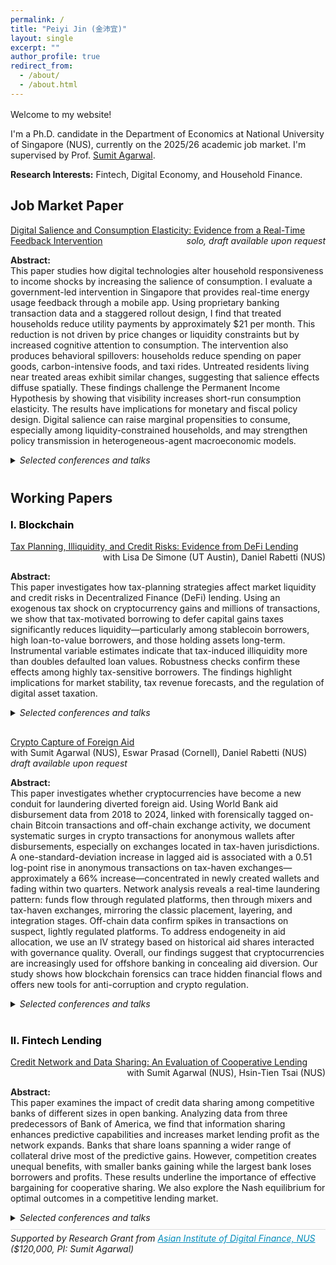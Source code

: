 ```yaml
---
permalink: /
title: "Peiyi Jin (金沛宜)"
layout: single
excerpt: ""
author_profile: true
redirect_from:
  - /about/
  - /about.html
---
```


<style>
  /* Override minimal-mistakes default container width */
  .page {
    max-width: 100% !important;
    padding-left: 2rem;
    padding-right: 2rem;
  }

  /* Minimal utilities; avoid overriding theme containers */
  .mt-16 { margin-top: 16px; }
  .mb-24 { margin-bottom: 24px; }

  .row { overflow: auto; }
  .img-center { margin-top: 20px; text-align: center; }
  .img-center img { max-width: 450px; height: auto; }
</style>

<div class="mt-16"></div>

<p>Welcome to my website!</p>

<p>
  I'm a Ph.D. candidate in the Department of Economics at National University of Singapore (NUS),
  currently on the 2025/26 academic job market. I'm supervised by
  Prof. <a href="https://www.ushakrisna.com/" target="_blank" rel="noopener noreferrer">Sumit Agarwal</a>.
</p>

<p class="mb-24"><strong>Research Interests:</strong> Fintech, Digital Economy, and Household Finance.</p>

<h2>Job Market Paper</h2>

<div class="row">
  <a href="#">Digital Salience and Consumption Elasticity: Evidence from a Real-Time Feedback Intervention</a>
  <span style="float:right;"><em>solo, draft available upon request</em></span>
</div>
<p><strong>Abstract:</strong><br>
This paper studies how digital technologies alter household responsiveness to income shocks by increasing the salience of consumption. I evaluate a government-led intervention in Singapore that provides real-time energy usage feedback through a mobile app. Using proprietary banking transaction data and a staggered rollout design, I find that treated households reduce utility payments by approximately $21 per month. This reduction is not driven by price changes or liquidity constraints but by increased cognitive attention to consumption. The intervention also produces behavioral spillovers: households reduce spending on paper goods, carbon-intensive foods, and taxi rides. Untreated residents living near treated areas exhibit similar changes, suggesting that salience effects diffuse spatially. These findings challenge the Permanent Income Hypothesis by showing that visibility increases short-run consumption elasticity. The results have implications for monetary and fiscal policy design. Digital salience can raise marginal propensities to consume, especially among liquidity-constrained households, and may strengthen policy transmission in heterogeneous-agent macroeconomic models.
</p>

<!-- <div class="img-center">
  <img src="/images/app.png" alt="Consumption Not Less but Greener">
</div> -->

<div style="margin-top:10px; font-style:italic;">
  <details>
    <summary>Selected conferences and talks</summary>
    <p>
      38th Australisian Finance and Banking Conference PhD Forum (2025), AFA PhD Session (2026)
    </p>
  </details>
</div>

<h2 style="margin-top:40px;">Working Papers</h2>

<h3 style="color:#000; margin-top:20px;">I. Blockchain</h3>

<div class="row">
  <a href="https://papers.ssrn.com/sol3/papers.cfm?abstract_id=4764605" target="_blank" rel="noopener noreferrer">
    Tax Planning, Illiquidity, and Credit Risks: Evidence from DeFi Lending
  </a>
  <span style="float:right;">with Lisa De Simone (UT Austin), Daniel Rabetti (NUS)</span>
</div>
<p><strong>Abstract:</strong><br>
This paper investigates how tax-planning strategies affect market liquidity and credit risks in Decentralized Finance (DeFi) lending. Using an exogenous tax shock on cryptocurrency gains and millions of transactions, we show that tax-motivated borrowing to defer capital gains taxes significantly reduces liquidity—particularly among stablecoin borrowers, high loan-to-value borrowers, and those holding assets long-term. Instrumental variable estimates indicate that tax-induced illiquidity more than doubles defaulted loan values. Robustness checks confirm these effects among highly tax-sensitive borrowers. The findings highlight implications for market stability, tax revenue forecasts, and the regulation of digital asset taxation.
</p>

<!-- <div class="img-center">
  <img src="/images/blockchain1.png" alt="DeFi Lending">
</div> -->

<div style="margin-top:10px; font-style:italic;">
  <details>
    <summary>Selected conferences and talks</summary>
    <p>
      AFA PhD Session (2026); ABR-Fudan Conference (2025); IMF Workshop in Digital Money and Taxation (2025)*; Hawai’i Accounting Research Conference (2025)*;
      Tokenomics Conference (2024)*; Waseda University Workshop on the Economics of Technology and Decentralization*;
      NUS; Cornell–Tsinghua Summer Finance Institute*; IESE Barcelona Tax Conference*;
      IC3 Blockchain Camp at Cornell Tech*; Finance and Accounting Annual Research Symposium*;
      Research Symposium on Finance and Economics*; Bank of Finland; European Systemic Risk Board*;
      Swiss National Bank Conference on Cryptoassets and Financial Innovation*;
      Euroasia Conference*; Hong Kong University Summer Conference*; Bank of Japan*;
      FeAT International Conference on AI*; Tsinghua University (SEM and PBC, 2024);
      Singapore FinTech Festival*; 14th FMCG Conference*; AI Global Finance Research Conference (Ho Chi Minh City, 2023).
    </p>
  </details>
</div>

<div class="row" style="margin-top:30px;">
  <a href="#">Crypto Capture of Foreign Aid</a>
  <span style="float:right;">with Sumit Agarwal (NUS), Eswar Prasad (Cornell), Daniel Rabetti (NUS) <em>draft available upon request</em></span>
</div>
<p><strong>Abstract:</strong><br>
This paper investigates whether cryptocurrencies have become a new conduit for laundering diverted foreign aid. Using World Bank aid disbursement data from 2018 to 2024, linked with forensically tagged on-chain Bitcoin transactions and off-chain exchange activity, we document systematic surges in crypto transactions for anonymous wallets after disbursements, especially on exchanges located in tax-haven jurisdictions. A one-standard-deviation increase in lagged aid is associated with a 0.51 log-point rise in anonymous transactions on tax-haven exchanges—approximately a 66% increase—concentrated in newly created wallets and fading within two quarters. Network analysis reveals a real-time laundering pattern: funds flow through regulated platforms, then through mixers and tax-haven exchanges, mirroring the classic placement, layering, and integration stages. Off-chain data confirm spikes in transactions on suspect, lightly regulated platforms. To address endogeneity in aid allocation, we use an IV strategy based on historical aid shares interacted with governance quality. Overall, our findings suggest that cryptocurrencies are increasingly used for offshore banking in concealing aid diversion. Our study shows how blockchain forensics can trace hidden financial flows and offers new tools for anti-corruption and crypto regulation.
</p>

<!-- <div class="img-center">
  <img src="/images/agg20.png" alt="Crypto Capture">
</div> -->

<div style="margin-top:10px; font-style:italic;">
  <details>
    <summary>Selected conferences and talks</summary>
    <p>
    7th Sydney Market Microstructure and Digital Finance meeting (2025)
    </p>
  </details>
</div>

<h3 style="color:#000; margin-top:40px;">II. Fintech Lending</h3>

<div class="row">
  <a href="https://papers.ssrn.com/sol3/papers.cfm?abstract_id=4463473" target="_blank" rel="noopener noreferrer">
    Credit Network and Data Sharing: An Evaluation of Cooperative Lending
  </a>
  <span style="float:right;">with Sumit Agarwal (NUS), Hsin-Tien Tsai (NUS)</span>
</div>
<p><strong>Abstract:</strong><br>
This paper examines the impact of credit data sharing among competitive banks of different sizes in open banking. Analyzing data from three predecessors of Bank of America, we find that information sharing enhances predictive capabilities and increases market lending profit as the network expands. Banks that share loans spanning a wider range of collateral drive most of the predictive gains. However, competition creates unequal benefits, with smaller banks gaining while the largest bank loses borrowers and profits. These results underline the importance of effective bargaining for cooperative sharing. We also explore the Nash equilibrium for optimal outcomes in a competitive lending market.
</p>

<!-- <div class="img-center">
  <img src="/images/bank.png" alt="Cooperative Lending">
</div> -->

<div style="margin-top:10px; font-style:italic;">
  <details>
    <summary>Selected conferences and talks</summary>
    <p>
      29th International Conference on Computing in Economics and Finance (CEF), Nice (2023);
      Asian Meeting of the Econometric Society, Tsinghua University, Beijing (2023); NUS Economics Brownbag.
    </p>
  </details>
</div>

<div style="margin-top:10px; font-style:italic; display:flex; justify-content:space-between; align-items:center; border-top:1px solid #ddd; padding-top:5px;">
  <div>
    Supported by Research Grant from 
    <a href="https://www.aidf.nus.edu.sg/" target="_blank" style="color:#008cba;">Asian Institute of Digital Finance, NUS</a> 
    ($120,000, PI: Sumit Agarwal)
  </div>
</div>




<!-- <h2 style="margin-top:40px;">Research Grant</h2> -->
<!-- <div class="row" style="margin-top:6px;">
  <span>Project: Examining the Effects of Digital Private Information Exposure on Fintech Lender and Borrower Behaviors</span>
  <span style="float:right;" class="muted">PI: Sumit Agarwal</span>
</div>

<div class="row">
  <span style="color:#008cba;">Asian Institute of Digital Finance, NUS ($120,000)</span>
  <span style="float:right;">2023 – 2025</span>
</div> -->